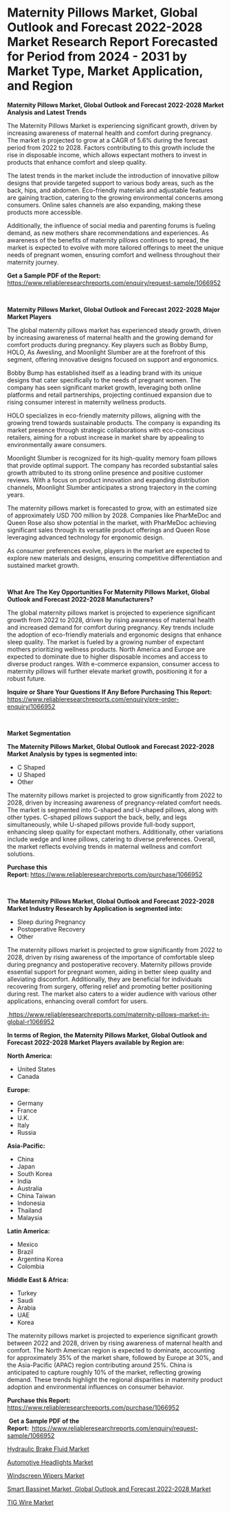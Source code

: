 <p><h1>Maternity Pillows Market, Global Outlook and Forecast 2022-2028 Market Research Report Forecasted for Period from 2024 -  2031 by Market Type, Market Application, and Region</h1></p><p><strong>Maternity Pillows Market, Global Outlook and Forecast 2022-2028 Market Analysis and Latest Trends</strong></p>
<p><p>The Maternity Pillows Market is experiencing significant growth, driven by increasing awareness of maternal health and comfort during pregnancy. The market is projected to grow at a CAGR of 5.6% during the forecast period from 2022 to 2028. Factors contributing to this growth include the rise in disposable income, which allows expectant mothers to invest in products that enhance comfort and sleep quality. </p><p>The latest trends in the market include the introduction of innovative pillow designs that provide targeted support to various body areas, such as the back, hips, and abdomen. Eco-friendly materials and adjustable features are gaining traction, catering to the growing environmental concerns among consumers. Online sales channels are also expanding, making these products more accessible. </p><p>Additionally, the influence of social media and parenting forums is fueling demand, as new mothers share recommendations and experiences. As awareness of the benefits of maternity pillows continues to spread, the market is expected to evolve with more tailored offerings to meet the unique needs of pregnant women, ensuring comfort and wellness throughout their maternity journey.</p></p>
<p><strong>Get a Sample PDF of the Report:&nbsp;</strong> <a href="https://www.reliableresearchreports.com/enquiry/request-sample/1066952">https://www.reliableresearchreports.com/enquiry/request-sample/1066952</a></p>
<p>&nbsp;</p>
<p><strong>Maternity Pillows Market, Global Outlook and Forecast 2022-2028 Major Market Players</strong></p>
<p><p>The global maternity pillows market has experienced steady growth, driven by increasing awareness of maternal health and the growing demand for comfort products during pregnancy. Key players such as Bobby Bump, HOLO, As Awesling, and Moonlight Slumber are at the forefront of this segment, offering innovative designs focused on support and ergonomics.</p><p>Bobby Bump has established itself as a leading brand with its unique designs that cater specifically to the needs of pregnant women. The company has seen significant market growth, leveraging both online platforms and retail partnerships, projecting continued expansion due to rising consumer interest in maternity wellness products.</p><p>HOLO specializes in eco-friendly maternity pillows, aligning with the growing trend towards sustainable products. The company is expanding its market presence through strategic collaborations with eco-conscious retailers, aiming for a robust increase in market share by appealing to environmentally aware consumers.</p><p>Moonlight Slumber is recognized for its high-quality memory foam pillows that provide optimal support. The company has recorded substantial sales growth attributed to its strong online presence and positive customer reviews. With a focus on product innovation and expanding distribution channels, Moonlight Slumber anticipates a strong trajectory in the coming years.</p><p>The maternity pillows market is forecasted to grow, with an estimated size of approximately USD 700 million by 2028. Companies like PharMeDoc and Queen Rose also show potential in the market, with PharMeDoc achieving significant sales through its versatile product offerings and Queen Rose leveraging advanced technology for ergonomic design.</p><p>As consumer preferences evolve, players in the market are expected to explore new materials and designs, ensuring competitive differentiation and sustained market growth.</p></p>
<p>&nbsp;</p>
<p><strong>What Are The Key Opportunities For Maternity Pillows Market, Global Outlook and Forecast 2022-2028 Manufacturers?</strong></p>
<p><p>The global maternity pillows market is projected to experience significant growth from 2022 to 2028, driven by rising awareness of maternal health and increased demand for comfort during pregnancy. Key trends include the adoption of eco-friendly materials and ergonomic designs that enhance sleep quality. The market is fueled by a growing number of expectant mothers prioritizing wellness products. North America and Europe are expected to dominate due to higher disposable incomes and access to diverse product ranges. With e-commerce expansion, consumer access to maternity pillows will further elevate market growth, positioning it for a robust future.</p></p>
<p><strong>Inquire or Share Your Questions If Any Before Purchasing This Report:</strong> <a href="https://www.reliableresearchreports.com/enquiry/pre-order-enquiry/1066952">https://www.reliableresearchreports.com/enquiry/pre-order-enquiry/1066952</a></p>
<p>&nbsp;</p>
<p><strong>Market Segmentation</strong></p>
<p><strong>The Maternity Pillows Market, Global Outlook and Forecast 2022-2028 Market Analysis by types is segmented into:</strong></p>
<p><ul><li>C Shaped</li><li>U Shaped</li><li>Other</li></ul></p>
<p><p>The maternity pillows market is projected to grow significantly from 2022 to 2028, driven by increasing awareness of pregnancy-related comfort needs. The market is segmented into C-shaped and U-shaped pillows, along with other types. C-shaped pillows support the back, belly, and legs simultaneously, while U-shaped pillows provide full-body support, enhancing sleep quality for expectant mothers. Additionally, other variations include wedge and knee pillows, catering to diverse preferences. Overall, the market reflects evolving trends in maternal wellness and comfort solutions.</p></p>
<p><strong>Purchase this Report:&nbsp;</strong><a href="https://www.reliableresearchreports.com/purchase/1066952">https://www.reliableresearchreports.com/purchase/1066952</a></p>
<p>&nbsp;</p>
<p><strong>The Maternity Pillows Market, Global Outlook and Forecast 2022-2028 Market Industry Research by Application is segmented into:</strong></p>
<p><ul><li>Sleep during Pregnancy</li><li>Postoperative Recovery</li><li>Other</li></ul></p>
<p><p>The maternity pillows market is projected to grow significantly from 2022 to 2028, driven by rising awareness of the importance of comfortable sleep during pregnancy and postoperative recovery. Maternity pillows provide essential support for pregnant women, aiding in better sleep quality and alleviating discomfort. Additionally, they are beneficial for individuals recovering from surgery, offering relief and promoting better positioning during rest. The market also caters to a wider audience with various other applications, enhancing overall comfort for users.</p></p>
<p><a href="https://www.reliableresearchreports.com/maternity-pillows-market-in-global-r1066952">&nbsp;https://www.reliableresearchreports.com/maternity-pillows-market-in-global-r1066952</a></p>
<p><strong>In terms of Region, the Maternity Pillows Market, Global Outlook and Forecast 2022-2028 Market Players available by Region are:</strong></p>
<p>
    <p> <strong> North America: </strong>
        <ul>
            <li>United States</li>
            <li>Canada</li>
        </ul>
        </p> 
    <p> <strong> Europe: </strong>
        <ul>
            <li>Germany</li>
            <li>France</li>
            <li>U.K.</li>
            <li>Italy</li>
            <li>Russia</li>
        </ul>
        </p> 
    <p> <strong> Asia-Pacific: </strong>
        <ul>
            <li>China</li>
            <li>Japan</li>
            <li>South Korea</li>
            <li>India</li>
            <li>Australia</li>
            <li>China Taiwan</li>
            <li>Indonesia</li>
            <li>Thailand</li>
            <li>Malaysia</li>
        </ul>
        </p> 
    <p> <strong> Latin America: </strong>
        <ul>
            <li>Mexico</li>
            <li>Brazil</li>
            <li>Argentina Korea</li>
            <li>Colombia</li>
        </ul>
        </p> 
    <p> <strong> Middle East & Africa: </strong>
        <ul>
            <li>Turkey</li>
            <li>Saudi</li>
            <li>Arabia</li>
            <li>UAE</li>
            <li>Korea</li>
        </ul>
    </p>
    </p>
<p><p>The maternity pillows market is projected to experience significant growth between 2022 and 2028, driven by rising awareness of maternal health and comfort. The North American region is expected to dominate, accounting for approximately 35% of the market share, followed by Europe at 30%, and the Asia-Pacific (APAC) region contributing around 25%. China is anticipated to capture roughly 10% of the market, reflecting growing demand. These trends highlight the regional disparities in maternity product adoption and environmental influences on consumer behavior.</p></p>
<p><strong>Purchase this Report: </strong><a href="https://www.reliableresearchreports.com/purchase/1066952">https://www.reliableresearchreports.com/purchase/1066952</a></p>
<p>&nbsp;<strong>Get a Sample PDF of the Report:&nbsp;&nbsp;</strong><a href="https://www.reliableresearchreports.com/enquiry/request-sample/1066952">https://www.reliableresearchreports.com/enquiry/request-sample/1066952</a></p>
<p><strong></strong></p>
<p><p><a href="https://medium.com/@bradleyills65767/the-market-for-hydraulic-brake-fluid-market-is-examined-in-this-report-along-with-the-factors-52d5f18974f3">Hydraulic Brake Fluid Market</a></p><p><a href="https://www.linkedin.com/pulse/automotive-headlights-industry-sector-market-dynamics-6ehhe?trackingId=by4OE3zTQwWVrcE2%2BvGgSQ%3D%3D">Automotive Headlights Market</a></p><p><a href="https://www.linkedin.com/pulse/in-depth-analysis-global-windscreen-wipers-market-scope-its-cntye?trackingId=ZOLTm9MbTXm1OWAAEBlUEA%3D%3D">Windscreen Wipers Market</a></p><p><a href="https://github.com/Chiragrp22/Market-Research-Report-List-6/blob/main/smart-bassinet-market-global-outlook-and-forecast-2022-2028-market.md">Smart Bassinet Market, Global Outlook and Forecast 2022-2028 Market</a></p><p><a href="https://issuu.com/reportprime-2/docs/tig-wire-market-size-2030.pptx_ec85d7c4e7e77b">TIG Wire Market</a></p></p>